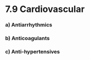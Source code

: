 # 7.9 Cardiovascular

### a\)  Antiarrhythmics

### b\)  Anticoagulants

### c\)  Anti-hypertensives


